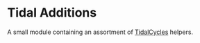 # Tidal Additions

A small module containing an assortment of [TidalCycles](https://tidalcycles.org/) helpers.

